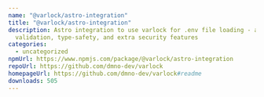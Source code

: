 ```yaml
---
name: "@varlock/astro-integration"
title: "@varlock/astro-integration"
description: Astro integration to use varlock for .env file loading - adds
  validation, type-safety, and extra security features
categories:
  - uncategorized
npmUrl: https://www.npmjs.com/package/@varlock/astro-integration
repoUrl: https://github.com/dmno-dev/varlock
homepageUrl: https://github.com/dmno-dev/varlock#readme
downloads: 505
---
```

